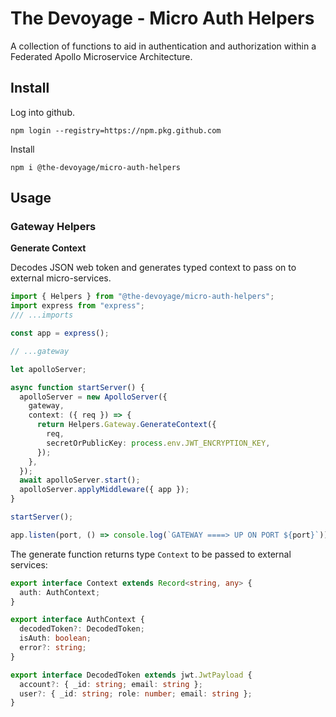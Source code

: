 # The Devoyage - Micro Auth Helpers

A collection of functions to aid in authentication and authorization within a Federated Apollo Microservice Architecture.

## Install

Log into github.

```
npm login --registry=https://npm.pkg.github.com
```

Install

```
npm i @the-devoyage/micro-auth-helpers
```

## Usage

### Gateway Helpers

**Generate Context**

Decodes JSON web token and generates typed context to pass on to external micro-services.

```ts
import { Helpers } from "@the-devoyage/micro-auth-helpers";
import express from "express";
/// ...imports

const app = express();

// ...gateway

let apolloServer;

async function startServer() {
  apolloServer = new ApolloServer({
    gateway,
    context: ({ req }) => {
      return Helpers.Gateway.GenerateContext({
        req,
        secretOrPublicKey: process.env.JWT_ENCRYPTION_KEY,
      });
    },
  });
  await apolloServer.start();
  apolloServer.applyMiddleware({ app });
}

startServer();

app.listen(port, () => console.log(`GATEWAY ====> UP ON PORT ${port}`));
```

The generate function returns type `Context` to be passed to external services:

```ts
export interface Context extends Record<string, any> {
  auth: AuthContext;
}

export interface AuthContext {
  decodedToken?: DecodedToken;
  isAuth: boolean;
  error?: string;
}

export interface DecodedToken extends jwt.JwtPayload {
  account?: { _id: string; email: string };
  user?: { _id: string; role: number; email: string };
}
```
